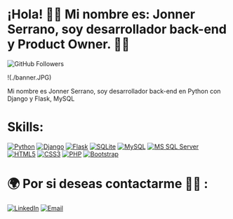 # ¡Hola! 👋🏻 Mi nombre es: Jonner Serrano, soy desarrollador back-end y Product Owner. 👨‍💻

![GitHub Followers](https://img.shields.io/github/followers/jjserranoPersonal?style=social)

!(./banner.JPG)

Mi nombre es Jonner Serrano, soy desarrollador back-end en Python con Django y Flask, MySQL

# Skills:

[![Python](https://img.shields.io/badge/Python-14354C?style=for-the-badge&logo=python&logoColor=white)]()
[![Django](https://img.shields.io/badge/Django-092E20?style=for-the-badge&logo=django&logoColor=white)]()
[![Flask](https://img.shields.io/badge/Flask-000000?style=for-the-badge&logo=flask&logoColor=white)]()
[![SQLite](https://img.shields.io/badge/SQLite-07405E?style=for-the-badge&logo=sqlite&logoColor=white)]()
[![MySQL](https://img.shields.io/badge/MySQL-00000F?style=for-the-badge&logo=mysql&logoColor=white)]()
[![MS SQL Server](https://img.shields.io/badge/Microsoft_SQL_Server-CC2927?style=for-the-badge&logo=microsoft-sql-server&logoColor=white)]()
[![HTML5](https://img.shields.io/badge/HTML5-E34F26?style=for-the-badge&logo=html5&logoColor=white)]()
[![CSS3](https://img.shields.io/badge/CSS3-1572B6?style=for-the-badge&logo=css3&logoColor=white)]()
[![PHP](https://img.shields.io/badge/PHP-777BB4?style=for-the-badge&logo=php&logoColor=white)]()
[![Bootstrap](https://img.shields.io/badge/Bootstrap-563D7C?style=for-the-badge&logo=bootstrap&logoColor=white)]()


# 🌍 Por si deseas contactarme 👨‍💻 :

[![LinkedIn](https://img.shields.io/badge/LinkedIn-Jonner_Serrano-0077B5?style=for-the-badge&logo=linkedin&logoColor=white&labelColor=101010)]([https://pe.linkedin.com/in/uskokrum2010](https://www.linkedin.com/in/jonner-serrano-3a6aa986/))
[![Email](https://img.shields.io/badge/jjserrano.1991@gmail.com-mi_email_personal-D14836?style=for-the-badge&logo=gmail&logoColor=white&labelColor=101010)](mailto:jjserrano.1991@gmail.com)
